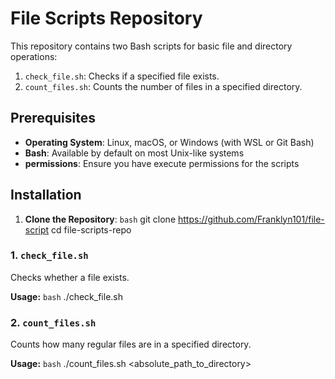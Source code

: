 # File Scripts Repository

This repository contains two Bash scripts for basic file and directory operations:
1. `check_file.sh`: Checks if a specified file exists.
2. `count_files.sh`: Counts the number of files in a specified directory.

## Prerequisites
- **Operating System**: Linux, macOS, or Windows (with WSL or Git Bash)
- **Bash**: Available by default on most Unix-like systems
- **permissions**: Ensure you have execute permissions for the scripts

## Installation
1. **Clone the Repository**:
```bash```
git clone https://github.com/Franklyn101/file-script
cd file-scripts-repo 

### 1. `check_file.sh`
Checks whether a file exists.

**Usage:**
```bash``` ./check_file.sh <filename>

### 2. `count_files.sh`
Counts how many regular files are in a specified directory.

**Usage:**
```bash``` ./count_files.sh <absolute_path_to_directory>
